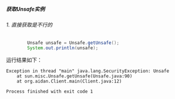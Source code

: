 ##### 获取Unsafe实例

###### 1. 直接获取是不行的

```java
        Unsafe unsafe = Unsafe.getUnsafe();
        System.out.println(unsafe);
```

运行结果如下：

```shell
Exception in thread "main" java.lang.SecurityException: Unsafe
	at sun.misc.Unsafe.getUnsafe(Unsafe.java:90)
	at org.aidan.Client.main(Client.java:12)

Process finished with exit code 1
```

